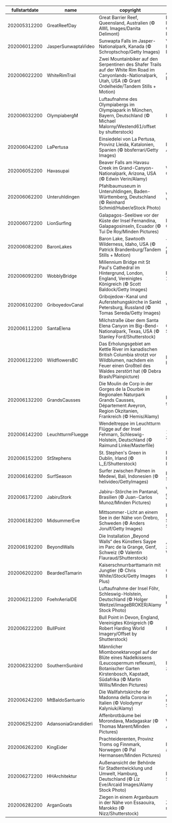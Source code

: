 |fullstartdate|name|copyright|title|image|
|--|--|--|--|--|
202005312200|GreatReefDay|Great Barrier Reef, Queensland, Australien (© AWL Images/Danita Delimont)|Der größte lebende Organismus der Erde|![](/de-DE/2020/06/202005312200GreatReefDay.jpg)|
202006012200|JasperSunwaptaVideo|Sunwapta Falls im Jasper-Nationalpark, Kanada (© Schroptschop/Getty Images)|Verliebt in die kanadischen Rockies|![](/de-DE/2020/06/202006012200JasperSunwaptaVideo.jpg)|
202006022200|WhiteRimTrail|Zwei Mountainbiker auf den Serpentinen des Shafer Trails auf der White Rim Road im Canyonlands-Nationalpark, Utah, USA (© Grant Ordelheide/Tandem Stills + Motion)|Aus Liebe zum Fahrrad|![](/de-DE/2020/06/202006022200WhiteRimTrail.jpg)|
202006032200|OlympiabergM|Luftaufnahme des Olympiabergs im Olympiapark in München, Bayern, Deutschland (© Michael Malorny/Westend61/offset by shutterstock)|Münchner Gipfel|![](/de-DE/2020/06/202006032200OlympiabergM.jpg)|
202006042200|LaPertusa|Einsiedelei von La Pertusa, Provinz Lleida, Katalonien, Spanien (© bbsferrari/Getty Images)|Einsiedelei mit Aussicht|![](/de-DE/2020/06/202006042200LaPertusa.jpg)|
202006052200|Havasupai|Beaver Falls am Havasu Creek im Grand-Canyon-Nationalpark, Arizona, USA (© Edwin Verin/Alamy)|Wasserspiele im Grand Canyon|![](/de-DE/2020/06/202006052200Havasupai.jpg)|
202006062200|Unteruhldingen|Pfahlbaumuseum in Unteruhldingen, Baden-Württemberg, Deutschland (© Reinhard Schmid/Huber/eStock Photo)|Welterbe auf dem Wasser|![](/de-DE/2020/06/202006062200Unteruhldingen.jpg)|
202006072200|LionSurfing|Galapagos-Seelöwe vor der Küste der Insel Fernandina, Galapagosinseln, Ecuador (© Tui De Roy/Minden Pictures)|Ein Tag für die Ozeane|![](/de-DE/2020/06/202006072200LionSurfing.jpg)|
202006082200|BaronLakes|Baron Lake, Sawtooth Wilderness, Idaho, USA (© Patrick Brandenburg/Tandem Stills + Motion)|Traumhafte Aussichten im Edelstein-Staat|![](/de-DE/2020/06/202006082200BaronLakes.jpg)|
202006092200|WobblyBridge|Millennium Bridge mit St Paul's Cathedral im Hintergrund, London, England, Vereinigtes Königreich (© Scott Baldock/Getty Images)|Eine Brücke wird 20|![](/de-DE/2020/06/202006092200WobblyBridge.jpg)|
202006102200|GriboyedovCanal|Gribojedow-Kanal und Auferstehungskirche in Sankt Petersburg, Russland (© Tomas Sereda/Getty Images)|Weiße Nächte|![](/de-DE/2020/06/202006102200GriboyedovCanal.jpg)|
202006112200|SantaElena|Milchstraße über dem Santa Elena Canyon im Big-Bend-Nationalpark, Texas, USA (© Stanley Ford/Shutterstock)|Galaktisches Spektakel|![](/de-DE/2020/06/202006112200SantaElena.jpg)|
202006122200|WildflowersBC|Das Erholungsgebiet am Kettle River im kanadischen British Columbia strotzt vor Wildblumen, nachdem ein Feuer einen Großteil des Waldes zerstört hat (© Debra Brash/Plainpicture)|Blumen am Ne-hoi-al-pit-kwu|![](/de-DE/2020/06/202006122200WildflowersBC.jpg)|
202006132200|GrandsCausses|Die Moulin de Corp in der Gorges de la Dourbie im Regionalen Naturpark Grands Causses, Département Aveyron, Region Okzitanien, Frankreich (© Hemis/Alamy)|Nah am Wasser gebaut|![](/de-DE/2020/06/202006132200GrandsCausses.jpg)|
202006142200|LeuchtturmFluegge|Wendeltreppe im Leuchtturm Flügge auf der Insel Fehmarn, Schleswig-Holstein, Deutschland (© Raimund Linke/Masterfile)|162 Stufen bis zur Aussicht|![](/de-DE/2020/06/202006142200LeuchtturmFluegge.jpg)|
202006152200|StStephens|St. Stephen's Green in Dublin, Irland (© L_E/Shutterstock)|In den Fußstapfen von Leopold Bloom|![](/de-DE/2020/06/202006152200StStephens.jpg)|
202006162200|SurfSeason|Surfer zwischen Palmen in Medewi, Bali, Indonesien (© helivideo/GettyImages)|Paradies für Surfer|![](/de-DE/2020/06/202006162200SurfSeason.jpg)|
202006172200|JabiruStork|Jabiru-Störche im Pantanal, Brasilien (© Juan-Carlos Munoz/Minden Pictures)|Wir werden ein größeres Vogelhaus brauchen|![](/de-DE/2020/06/202006172200JabiruStork.jpg)|
202006182200|MidsummerEve|Mittsommer-Licht an einem See in der Nähe von Örebro, Schweden (© Anders Jorulf/Getty Images)|Mittsommer-Stimmung in Schweden|![](/de-DE/2020/06/202006182200MidsummerEve.jpg)|
202006192200|BeyondWalls|Die Installation „Beyond Walls“ des Künstlers Saype im Parc de la Grange, Genf, Schweiz (© Valentin Flauraud/Shutterstock)|„Beyond Walls“ zum Weltflüchtlingstag|![](/de-DE/2020/06/202006192200BeyondWalls.jpg)|
202006202200|BeardedTamarin|Kaiserschnurrbarttamarin mit Jungtier (© Chris White/iStock/Getty Images Plus)|Gut festhalten, Kind!|![](/de-DE/2020/06/202006202200BeardedTamarin.jpg)|
202006212200|FoehrAerialDE|Luftaufnahme der Insel Föhr, Schleswig-Holstein, Deutschland (© Holger Weitzel/imageBROKER/Alamy Stock Photo)|Die „grüne Insel“ ruft|![](/de-DE/2020/06/202006212200FoehrAerialDE.jpg)|
202006222200|BullPoint|Bull Point in Devon, England, Vereinigtes Königreich (© Robert Harding World Imagery/Offset by Shutterstock)|Blumen am Meer|![](/de-DE/2020/06/202006222200BullPoint.jpg)|
202006232200|SouthernSunbird|Männlicher Miombonektarvogel auf der Blüte eines Nadelkissens (Leucospermum reflexum), Botanischer Garten Kirstenbosch, Kapstadt, Südafrika (© Martin Willis/Minden Pictures)|Bestäuber: nicht zu verachten|![](/de-DE/2020/06/202006232200SouthernSunbird.jpg)|
202006242200|MtBaldoSantuario|Die Wallfahrtskirche der Madonna della Corona in Italien (© Volodymyr Kalyniuk/Alamy)|Auf der Suche nach Frieden am Steilhang|![](/de-DE/2020/06/202006242200MtBaldoSantuario.jpg)|
202006252200|AdansoniaGrandidieri|Affenbrotbäume bei Morondava, Madagaskar (© Thomas Marent/Minden Pictures)|Wunderschöne Affenbrotbäume|![](/de-DE/2020/06/202006252200AdansoniaGrandidieri.jpg)|
202006262200|KingEider|Prachteiderenten, Provinz Troms og Finnmark, Norwegen (© Pal Hermansen/Minden Pictures)|Prachtexemplare aus Norwegen|![](/de-DE/2020/06/202006262200KingEider.jpg)|
202006272200|HHArchitektur|Außenansicht der Behörde für Stadtentwicklung und Umwelt, Hamburg, Deutschland (© Liz Eve/Arcaid Images/Alamy Stock Photo)|Bunt ist das neue Schwarz|![](/de-DE/2020/06/202006272200HHArchitektur.jpg)|
202006282200|ArganGoats|Ziegen in einem Arganbaum in der Nähe von Essaouira, Marokko (© Nizz/Shutterstock)|Ziegen wachsen nicht auf Bäumen|![](/de-DE/2020/06/202006282200ArganGoats.jpg)|
